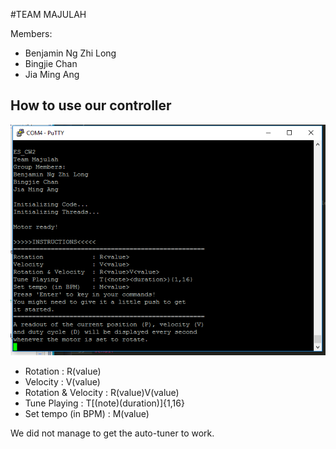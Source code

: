 #TEAM MAJULAH

Members:
- Benjamin Ng Zhi Long
- Bingjie Chan
- Jia Ming Ang

## How to use our controller 

![Instructions](images/screen_initialization.PNG)

- Rotation             : R(value)
- Velocity             : V(value)
- Rotation & Velocity  : R(value)V(value)
- Tune Playing         : T\[(note)(duration)\]{1,16}
- Set tempo (in BPM)   : M(value)

We did not manage to get the auto-tuner to work.